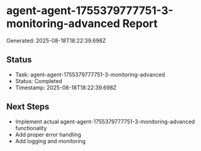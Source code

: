 # agent-agent-1755379777751-3-monitoring-advanced Report

Generated: 2025-08-18T18:22:39.698Z

## Status
- Task: agent-agent-1755379777751-3-monitoring-advanced
- Status: Completed
- Timestamp: 2025-08-18T18:22:39.698Z

## Next Steps
- Implement actual agent-agent-1755379777751-3-monitoring-advanced functionality
- Add proper error handling
- Add logging and monitoring
